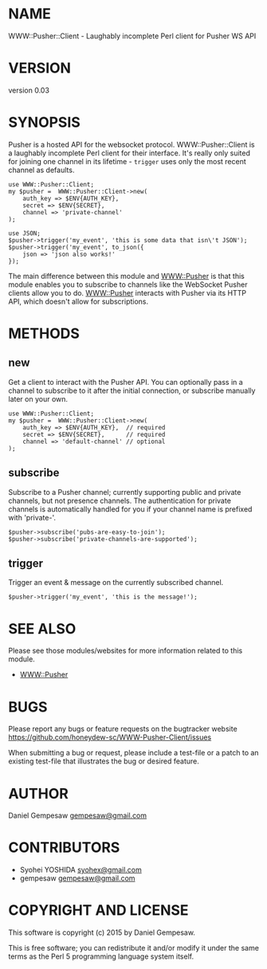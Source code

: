 # NAME

WWW::Pusher::Client - Laughably incomplete Perl client for Pusher WS API

# VERSION

version 0.03

# SYNOPSIS

Pusher is a hosted API for the websocket protocol. WWW::Pusher::Client
is a laughably incomplete Perl client for their interface. It's really
only suited for joining one channel in its lifetime - `trigger` uses
only the most recent channel as defaults.

    use WWW::Pusher::Client;
    my $pusher =  WWW::Pusher::Client->new(
        auth_key => $ENV{AUTH_KEY},
        secret => $ENV{SECRET},
        channel => 'private-channel'
    );

    use JSON;
    $pusher->trigger('my_event', 'this is some data that isn\'t JSON');
    $pusher->trigger('my_event', to_json({
        json => 'json also works!'
    });

The main difference between this module and [WWW::Pusher](https://metacpan.org/pod/WWW::Pusher) is that
this module enables you to subscribe to channels like the WebSocket
Pusher clients allow you to do. [WWW::Pusher](https://metacpan.org/pod/WWW::Pusher) interacts with Pusher
via its HTTP API, which doesn't allow for subscriptions.

# METHODS

## new

Get a client to interact with the Pusher API. You can optionally pass
in a channel to subscribe to it after the initial connection, or
subscribe manually later on your own.

    use WWW::Pusher::Client;
    my $pusher =  WWW::Pusher::Client->new(
        auth_key => $ENV{AUTH_KEY},  // required
        secret => $ENV{SECRET},      // required
        channel => 'default-channel' // optional
    );

## subscribe

Subscribe to a Pusher channel; currently supporting public and private
channels, but not presence channels. The authentication for private
channels is automatically handled for you if your channel name is
prefixed with 'private-'.

    $pusher->subscribe('pubs-are-easy-to-join');
    $pusher->subscribe('private-channels-are-supported');

## trigger

Trigger an event & message on the currently subscribed channel.

    $pusher->trigger('my_event', 'this is the message!');

# SEE ALSO

Please see those modules/websites for more information related to this module.

- [WWW::Pusher](https://metacpan.org/pod/WWW::Pusher)

# BUGS

Please report any bugs or feature requests on the bugtracker website
https://github.com/honeydew-sc/WWW-Pusher-Client/issues

When submitting a bug or request, please include a test-file or a
patch to an existing test-file that illustrates the bug or desired
feature.

# AUTHOR

Daniel Gempesaw <gempesaw@gmail.com>

# CONTRIBUTORS

- Syohei YOSHIDA <syohex@gmail.com>
- gempesaw <gempesaw@gmail.com>

# COPYRIGHT AND LICENSE

This software is copyright (c) 2015 by Daniel Gempesaw.

This is free software; you can redistribute it and/or modify it under
the same terms as the Perl 5 programming language system itself.
